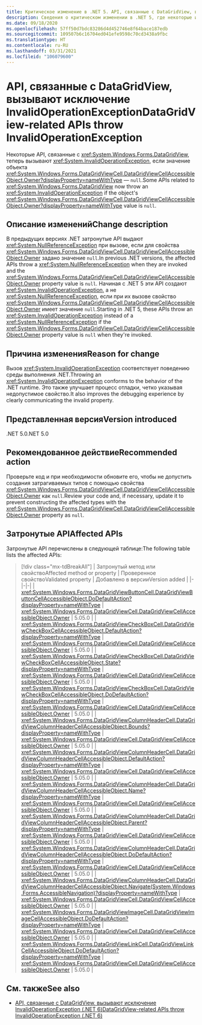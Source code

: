 ```yaml
---
title: Критическое изменение в .NET 5. API, связанные с DataGridView, вызывают исключение InvalidOperationException
description: Сведения о критическом изменении в .NET 5, где некоторые интерфейсы API, связанные с DataGridView, вызовут исключение, если значение DataGridViewCellAccessibleObject.Owner объекта равно NULL.
ms.date: 09/18/2020
ms.openlocfilehash: 57ff50d7bdc83286d4d452746e8f64bace187edb
ms.sourcegitcommit: 109507b6c16704ed041efe9598c70cd3438a9fbc
ms.translationtype: HT
ms.contentlocale: ru-RU
ms.lasthandoff: 03/31/2021
ms.locfileid: "106079600"
---
```

# <a name="datagridview-related-apis-throw-invalidoperationexception"></a><span data-ttu-id="f1beb-103">API, связанные с DataGridView, вызывают исключение InvalidOperationException</span><span class="sxs-lookup"><span data-stu-id="f1beb-103">DataGridView-related APIs throw InvalidOperationException</span></span>

<span data-ttu-id="f1beb-104">Некоторые API, связанные с <xref:System.Windows.Forms.DataGridView>, теперь вызывают <xref:System.InvalidOperationException>, если значение объекта <xref:System.Windows.Forms.DataGridViewCell.DataGridViewCellAccessibleObject.Owner?displayProperty=nameWithType> — `null`.</span><span class="sxs-lookup"><span data-stu-id="f1beb-104">Some APIs related to <xref:System.Windows.Forms.DataGridView> now throw an <xref:System.InvalidOperationException> if the object's <xref:System.Windows.Forms.DataGridViewCell.DataGridViewCellAccessibleObject.Owner?displayProperty=nameWithType> value is `null`.</span></span>

## <a name="change-description"></a><span data-ttu-id="f1beb-105">Описание изменений</span><span class="sxs-lookup"><span data-stu-id="f1beb-105">Change description</span></span>

<span data-ttu-id="f1beb-106">В предыдущих версиях .NET затронутые API выдают <xref:System.NullReferenceException> при вызове, если для свойства <xref:System.Windows.Forms.DataGridViewCell.DataGridViewCellAccessibleObject.Owner> задано значение `null`.</span><span class="sxs-lookup"><span data-stu-id="f1beb-106">In previous .NET versions, the affected APIs throw a <xref:System.NullReferenceException> when they are invoked and the <xref:System.Windows.Forms.DataGridViewCell.DataGridViewCellAccessibleObject.Owner> property value is `null`.</span></span> <span data-ttu-id="f1beb-107">Начиная с .NET 5 эти API создают <xref:System.InvalidOperationException>, а не <xref:System.NullReferenceException>, если при их вызове свойство <xref:System.Windows.Forms.DataGridViewCell.DataGridViewCellAccessibleObject.Owner> имеет значение `null`.</span><span class="sxs-lookup"><span data-stu-id="f1beb-107">Starting in .NET 5, these APIs throw an <xref:System.InvalidOperationException> instead of a <xref:System.NullReferenceException> if the <xref:System.Windows.Forms.DataGridViewCell.DataGridViewCellAccessibleObject.Owner> property value is `null` when they're invoked.</span></span>

## <a name="reason-for-change"></a><span data-ttu-id="f1beb-108">Причина изменения</span><span class="sxs-lookup"><span data-stu-id="f1beb-108">Reason for change</span></span>

<span data-ttu-id="f1beb-109">Вызов <xref:System.InvalidOperationException> соответствует поведению среды выполнения .NET.</span><span class="sxs-lookup"><span data-stu-id="f1beb-109">Throwing an <xref:System.InvalidOperationException> conforms to the behavior of the .NET runtime.</span></span> <span data-ttu-id="f1beb-110">Это также улучшает процесс отладки, четко указывая недопустимое свойство.</span><span class="sxs-lookup"><span data-stu-id="f1beb-110">It also improves the debugging experience by clearly communicating the invalid property.</span></span>

## <a name="version-introduced"></a><span data-ttu-id="f1beb-111">Представленная версия</span><span class="sxs-lookup"><span data-stu-id="f1beb-111">Version introduced</span></span>

<span data-ttu-id="f1beb-112">.NET 5.0</span><span class="sxs-lookup"><span data-stu-id="f1beb-112">.NET 5.0</span></span>

## <a name="recommended-action"></a><span data-ttu-id="f1beb-113">Рекомендованное действие</span><span class="sxs-lookup"><span data-stu-id="f1beb-113">Recommended action</span></span>

<span data-ttu-id="f1beb-114">Проверьте код и при необходимости обновите его, чтобы не допустить создания затрагиваемых типов с помощью свойства <xref:System.Windows.Forms.DataGridViewCell.DataGridViewCellAccessibleObject.Owner> как `null`.</span><span class="sxs-lookup"><span data-stu-id="f1beb-114">Review your code and, if necessary, update it to prevent constructing the affected types with the <xref:System.Windows.Forms.DataGridViewCell.DataGridViewCellAccessibleObject.Owner> property as `null`.</span></span>

## <a name="affected-apis"></a><span data-ttu-id="f1beb-115">Затронутые API</span><span class="sxs-lookup"><span data-stu-id="f1beb-115">Affected APIs</span></span>

<span data-ttu-id="f1beb-116">Затронутые API перечислены в следующей таблице:</span><span class="sxs-lookup"><span data-stu-id="f1beb-116">The following table lists the affected APIs:</span></span>

> [!div class="mx-tdBreakAll"]
> | <span data-ttu-id="f1beb-117">Затронутый метод или свойство</span><span class="sxs-lookup"><span data-stu-id="f1beb-117">Affected method or property</span></span> | <span data-ttu-id="f1beb-118">Проверенное свойство</span><span class="sxs-lookup"><span data-stu-id="f1beb-118">Validated property</span></span> | <span data-ttu-id="f1beb-119">Добавлено в версии</span><span class="sxs-lookup"><span data-stu-id="f1beb-119">Version added</span></span> |
> |-|-|-|
> | <xref:System.Windows.Forms.DataGridViewButtonCell.DataGridViewButtonCellAccessibleObject.DoDefaultAction?displayProperty=nameWithType> | <xref:System.Windows.Forms.DataGridViewCell.DataGridViewCellAccessibleObject.Owner> | <span data-ttu-id="f1beb-120">5.0</span><span class="sxs-lookup"><span data-stu-id="f1beb-120">5.0</span></span> |
> | <xref:System.Windows.Forms.DataGridViewCheckBoxCell.DataGridViewCheckBoxCellAccessibleObject.DefaultAction?displayProperty=nameWithType> | <xref:System.Windows.Forms.DataGridViewCell.DataGridViewCellAccessibleObject.Owner> | <span data-ttu-id="f1beb-121">5.0</span><span class="sxs-lookup"><span data-stu-id="f1beb-121">5.0</span></span> |
> | <xref:System.Windows.Forms.DataGridViewCheckBoxCell.DataGridViewCheckBoxCellAccessibleObject.State?displayProperty=nameWithType> | <xref:System.Windows.Forms.DataGridViewCell.DataGridViewCellAccessibleObject.Owner> | <span data-ttu-id="f1beb-122">5.0</span><span class="sxs-lookup"><span data-stu-id="f1beb-122">5.0</span></span> |
> | <xref:System.Windows.Forms.DataGridViewCheckBoxCell.DataGridViewCheckBoxCellAccessibleObject.DoDefaultAction?displayProperty=nameWithType> | <xref:System.Windows.Forms.DataGridViewCell.DataGridViewCellAccessibleObject.Owner> | <span data-ttu-id="f1beb-123">5.0</span><span class="sxs-lookup"><span data-stu-id="f1beb-123">5.0</span></span> |
> | <xref:System.Windows.Forms.DataGridViewColumnHeaderCell.DataGridViewColumnHeaderCellAccessibleObject.Bounds?displayProperty=nameWithType> | <xref:System.Windows.Forms.DataGridViewCell.DataGridViewCellAccessibleObject.Owner> | <span data-ttu-id="f1beb-124">5.0</span><span class="sxs-lookup"><span data-stu-id="f1beb-124">5.0</span></span> |
> | <xref:System.Windows.Forms.DataGridViewColumnHeaderCell.DataGridViewColumnHeaderCellAccessibleObject.DefaultAction?displayProperty=nameWithType> | <xref:System.Windows.Forms.DataGridViewCell.DataGridViewCellAccessibleObject.Owner> | <span data-ttu-id="f1beb-125">5.0</span><span class="sxs-lookup"><span data-stu-id="f1beb-125">5.0</span></span> |
> | <xref:System.Windows.Forms.DataGridViewColumnHeaderCell.DataGridViewColumnHeaderCellAccessibleObject.Name?displayProperty=nameWithType> | <xref:System.Windows.Forms.DataGridViewCell.DataGridViewCellAccessibleObject.Owner> | <span data-ttu-id="f1beb-126">5.0</span><span class="sxs-lookup"><span data-stu-id="f1beb-126">5.0</span></span> |
> | <xref:System.Windows.Forms.DataGridViewColumnHeaderCell.DataGridViewColumnHeaderCellAccessibleObject.Parent?displayProperty=nameWithType> | <xref:System.Windows.Forms.DataGridViewCell.DataGridViewCellAccessibleObject.Owner> | <span data-ttu-id="f1beb-127">5.0</span><span class="sxs-lookup"><span data-stu-id="f1beb-127">5.0</span></span> |
> | <xref:System.Windows.Forms.DataGridViewColumnHeaderCell.DataGridViewColumnHeaderCellAccessibleObject.DoDefaultAction?displayProperty=nameWithType> | <xref:System.Windows.Forms.DataGridViewCell.DataGridViewCellAccessibleObject.Owner> | <span data-ttu-id="f1beb-128">5.0</span><span class="sxs-lookup"><span data-stu-id="f1beb-128">5.0</span></span> |
> | <xref:System.Windows.Forms.DataGridViewColumnHeaderCell.DataGridViewColumnHeaderCellAccessibleObject.Navigate(System.Windows.Forms.AccessibleNavigation)?displayProperty=nameWithType> | <xref:System.Windows.Forms.DataGridViewCell.DataGridViewCellAccessibleObject.Owner> | <span data-ttu-id="f1beb-129">5.0</span><span class="sxs-lookup"><span data-stu-id="f1beb-129">5.0</span></span> |
> | <xref:System.Windows.Forms.DataGridViewImageCell.DataGridViewImageCellAccessibleObject.DoDefaultAction?displayProperty=nameWithType> | <xref:System.Windows.Forms.DataGridViewCell.DataGridViewCellAccessibleObject.Owner> | <span data-ttu-id="f1beb-130">5.0</span><span class="sxs-lookup"><span data-stu-id="f1beb-130">5.0</span></span> |
> | <xref:System.Windows.Forms.DataGridViewLinkCell.DataGridViewLinkCellAccessibleObject.DoDefaultAction?displayProperty=nameWithType> | <xref:System.Windows.Forms.DataGridViewCell.DataGridViewCellAccessibleObject.Owner> | <span data-ttu-id="f1beb-131">5.0</span><span class="sxs-lookup"><span data-stu-id="f1beb-131">5.0</span></span> |

## <a name="see-also"></a><span data-ttu-id="f1beb-132">См. также</span><span class="sxs-lookup"><span data-stu-id="f1beb-132">See also</span></span>

- [<span data-ttu-id="f1beb-133">API, связанные с DataGridView, вызывают исключение InvalidOperationException (.NET 6)</span><span class="sxs-lookup"><span data-stu-id="f1beb-133">DataGridView-related APIs throw InvalidOperationException (.NET 6)</span></span>](../6.0/null-owner-causes-invalidoperationexception.md)

<!--

### Affected APIs

- `M:System.Windows.Forms.DataGridViewButtonCell.DataGridViewButtonCellAccessibleObject.DoDefaultAction`
- `P:System.Windows.Forms.DataGridViewCheckBoxCell.DataGridViewCheckBoxCellAccessibleObject.DefaultAction`
- `P:System.Windows.Forms.DataGridViewCheckBoxCell.DataGridViewCheckBoxCellAccessibleObject.State`
- `M:System.Windows.Forms.DataGridViewCheckBoxCell.DataGridViewCheckBoxCellAccessibleObject.DoDefaultAction`
- `P:System.Windows.Forms.DataGridViewColumnHeaderCell.DataGridViewColumnHeaderCellAccessibleObject.Bounds`
- `P:System.Windows.Forms.DataGridViewColumnHeaderCell.DataGridViewColumnHeaderCellAccessibleObject.DefaultAction`
- `P:System.Windows.Forms.DataGridViewColumnHeaderCell.DataGridViewColumnHeaderCellAccessibleObject.Name`
- `P:System.Windows.Forms.DataGridViewColumnHeaderCell.DataGridViewColumnHeaderCellAccessibleObject.Parent`
- `M:System.Windows.Forms.DataGridViewColumnHeaderCell.DataGridViewColumnHeaderCellAccessibleObject.DoDefaultAction`
- `M:System.Windows.Forms.DataGridViewColumnHeaderCell.DataGridViewColumnHeaderCellAccessibleObject.Navigate(System.Windows.Forms.AccessibleNavigation)`
- `M:System.Windows.Forms.DataGridViewImageCell.DataGridViewImageCellAccessibleObject.DoDefaultAction`
- `M:System.Windows.Forms.DataGridViewLinkCell.DataGridViewLinkCellAccessibleObject.DoDefaultAction`

### Category

Windows Forms

-->
